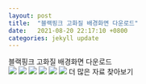 ```yaml
---
layout: post
title:  "블랙핑크 고화질 배경화면 다운로드"
date:   2021-08-20 22:17:10 +0800
categories: jekyll update
---
```

<style>c {display:block !important}</style>
블랙핑크 고화질 배경화면 다운로드<br>
<img src='https://blog.kakaocdn.net/dn/cR2sxv/btqPZJHPDa7/Bw0KXR09jrykJ8kD6T4Dh0/img.jpg'>
<img src='https://i.pinimg.com/originals/b5/98/45/b598459546542c68a7dd4d94ba8e899d.jpg'>
<img src='https://i.pinimg.com/originals/73/ed/83/73ed8338346577a86934b0d783666986.jpg'>
<img src='https://i.pinimg.com/originals/6e/0a/77/6e0a770e720cf49aa7008e362765af1c.jpg'>
<img src='https://blog.kakaocdn.net/dn/zXMYy/btqJbm03izS/P7FbLS2cFO2yEh9B4DqFik/img.jpg'>
<img src='https://a-static.besthdwallpaper.com/membros-do-blackpink-em-ice-cream-m-v-o-album-papel-de-parede-2880x1620-61107_52.jpg'>
더 많은 자료 찾아보기